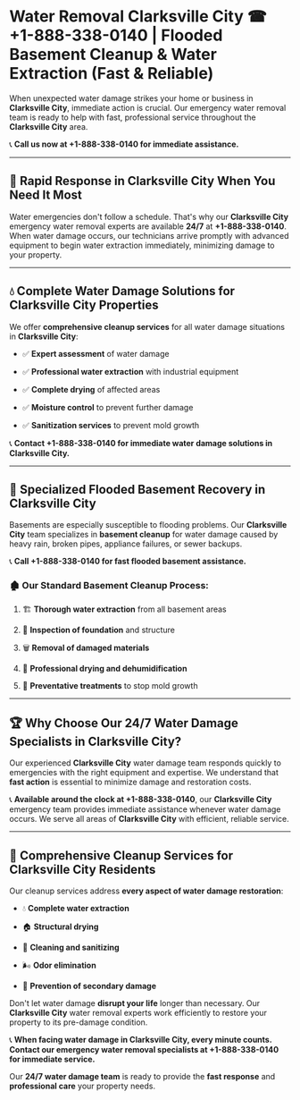 # Water Removal Clarksville City ☎ +1-888-338-0140 | Flooded Basement Cleanup & Water Extraction (Fast & Reliable)

When unexpected water damage strikes your home or business in **Clarksville City**, immediate action is crucial. Our emergency water removal team is ready to help with fast, professional service throughout the **Clarksville City** area. 

📞 **Call us now at +1-888-338-0140 for immediate assistance.**
---
## 🚀 Rapid Response in Clarksville City When You Need It Most
Water emergencies don't follow a schedule. That's why our **Clarksville City** emergency water removal experts are available **24/7** at **+1-888-338-0140**. When water damage occurs, our technicians arrive promptly with advanced equipment to begin water extraction immediately, minimizing damage to your property.
---
## 💧 Complete Water Damage Solutions for Clarksville City Properties
We offer **comprehensive cleanup services** for all water damage situations in **Clarksville City**:
- ✅ **Expert assessment** of water damage  
- ✅ **Professional water extraction** with industrial equipment  
- ✅ **Complete drying** of affected areas  
- ✅ **Moisture control** to prevent further damage  
- ✅ **Sanitization services** to prevent mold growth  
📞 **Contact +1-888-338-0140 for immediate water damage solutions in Clarksville City.**
---
## 🌊 Specialized Flooded Basement Recovery in Clarksville City
Basements are especially susceptible to flooding problems. Our **Clarksville City** team specializes in **basement cleanup** for water damage caused by heavy rain, broken pipes, appliance failures, or sewer backups. 
📞 **Call +1-888-338-0140 for fast flooded basement assistance.**
### 🏚️ Our Standard Basement Cleanup Process:
1. 🏗️ **Thorough water extraction** from all basement areas  
2. 🔎 **Inspection of foundation** and structure  
3. 🗑️ **Removal of damaged materials**  
4. 💨 **Professional drying and dehumidification**  
5. 🚫 **Preventative treatments** to stop mold growth  
---
## 🏆 Why Choose Our 24/7 Water Damage Specialists in Clarksville City?
Our experienced **Clarksville City** water damage team responds quickly to emergencies with the right equipment and expertise. We understand that **fast action** is essential to minimize damage and restoration costs.
📞 **Available around the clock at +1-888-338-0140**, our **Clarksville City** emergency team provides immediate assistance whenever water damage occurs. We serve all areas of **Clarksville City** with efficient, reliable service.
---
## 🧹 Comprehensive Cleanup Services for Clarksville City Residents
Our cleanup services address **every aspect of water damage restoration**:
- 💧 **Complete water extraction**  
- 🏠 **Structural drying**  
- 🧼 **Cleaning and sanitizing**  
- 🌬️ **Odor elimination**  
- 🚫 **Prevention of secondary damage**  
Don't let water damage **disrupt your life** longer than necessary. Our **Clarksville City** water removal experts work efficiently to restore your property to its pre-damage condition.
📞 **When facing water damage in Clarksville City, every minute counts. Contact our emergency water removal specialists at +1-888-338-0140 for immediate service.**
Our **24/7 water damage team** is ready to provide the **fast response** and **professional care** your property needs.
